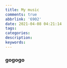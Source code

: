 ```yaml
---
title: My music
comments: true
abbrlink: '6902'
date: 2021-04-08 04:21:14
tags:
categories:
description:
keywords:
---
```



### gogogo
